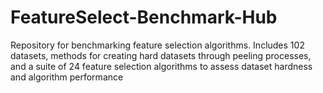 # FeatureSelect-Benchmark-Hub
Repository for benchmarking feature selection algorithms. Includes 102 datasets, methods for creating hard datasets through peeling processes, and a suite of 24 feature selection algorithms to assess dataset hardness and algorithm performance
